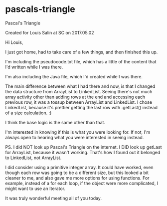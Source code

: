 # pascals-triangle
Pascal's Triangle

Created for Louis Salin at SC on 2017.05.02

Hi Louis,

I just got home, had to take care of a few things, and then finished this up.

I'm including the pseudocode.txt file, which has a little of the content that I'd written while I was there.

I'm also including the Java file, which I'd created while I was there.

The main difference between what I had there and now, is that I changed the data structure from ArrayList to LinkedList.  Seeing there's not much array activity other than adding rows at the end and accessing each previous row, it was a tossup between ArrayList and LinkedList.  I chose LinkedList, because it's prettier getting the last row with .getLast() instead of a size calculation. :)

I think the base logic is the same other than that.

I'm interested in knowing if this is what you were looking for.  If not, I'm always open to hearing what you were interested in seeing instead.

PS.  I did NOT look up Pascal's Triangle on the internet.  I DID look up getLast for ArrayList, because it wasn't working.  That's how I found out it belonged to LinkedList, not ArrayList.

I did consider using a primitive integer array.  It could have worked, even though each row was going to be a different size, but this looked a bit cleaner to me, and also gave me more options for using functions.  For example, instead of a for each loop, if the object were more complicated, I might want to use an Iterator.

It was truly wonderful meeting all of you today. 


